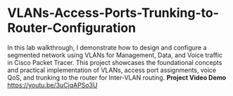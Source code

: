 # VLANs-Access-Ports-Trunking-to-Router-Configuration
In this lab walkthrough, I demonstrate how to design and configure a segmented network using VLANs for Management, Data, and Voice traffic in Cisco Packet Tracer. This project showcases the foundational concepts and practical implementation of VLANs, access port assignments, voice QoS, and trunking to the router for Inter-VLAN routing.
<b> Project Video Demo</b> https://youtu.be/3uCjqAPSo3U
